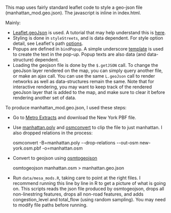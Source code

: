 This map uses fairly standard leaflet code to style a geo-json file (manhattan_mod.geo.json). The javascript is inline in index.html.

Mainly:
 * [Leaflet.geoJson](http://leafletjs.com/reference.html#geojson) is used. A tutorial that may help understand this is [here](http://leafletjs.com/examples/geojson.html). 
 * Styling is done in `styleStreets`, and is data dependent. For style option detail, see Leaflet's path [options](http://leafletjs.com/reference.html#path-options). 
 * Popups are defined in `bindPopup`. A simple underscore [template](http://underscorejs.org/#template) is used to create the text in the pop-up. Popup texts are also data (and data-structure) dependent. 
 * Loading the geojson file is done by the `$.getJSON` call. To change the geoJson layer rendered on the map, you can simply query another file, or make an ajax call. You can use the same `L.geoJson` call to render networks as well as data-structures remain the same. Note that for interactive rendering, you may want to keep track of the rendered geoJson layer that is added to the map, and make sure to clear it before rendering another set of data. 

To produce manhattan_mod.geo.json, I used these steps:

 * Go to [Metro Extracts](http://metro.teczno.com/) and download the New York PBF file.
 * Use [manhattan.poly](http://polygons.openstreetmap.fr/?id=2552485) and [osmconvert](http://wiki.openstreetmap.org/wiki/Osmconvert) to clip the file to just manhattan. I also dropped relations in the process:
      
      osmconvert -B=manhattan.poly --drop-relations --out-osm new-york.osm.pbf -o=manhattan.osm
 
 * Convert to geojson using [osmtogeojson](https://github.com/tyrasd/osmtogeojson/)
      
      osmtogeojson manhattan.osm > manhattan.geo.json

 * Run `data/mesa_mods.R`, taking care to point at the right files. I recommend running this line by line in R to get a picture of what is going on. This scripts reads the json file produced by osmtogeojson, drops all non-linestring features, drops all non-road features, and adds congestion_level and total_flow (using random sampling). You may need to modify file paths before running.

  
